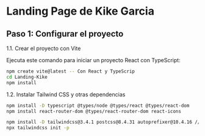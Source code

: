 # Landing Page de Kike Garcia

## Paso 1: Configurar el proyecto

1.1. Crear el proyecto con Vite

Ejecuta este comando para iniciar un proyecto React con TypeScript:

```bash
npm create vite@latest -- Con React y TypeScrip
cd Landing-Kike
npm install
```

1.2. Instalar Tailwind CSS y otras dependencias

```bash
npm install -D typescript @types/node @types/react @types/react-dom
npm install react-router-dom @types/react-router-dom react-icons

npm install -D tailwindcss@3.4.1 postcss@8.4.31 autoprefixer@10.4.16 // una version especifica
npx tailwindcss init -p

```
